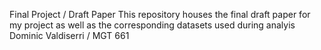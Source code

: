 Final Project / Draft Paper 
This repository houses the final draft paper for my project as well as the corresponding datasets used during analyis
Dominic Valdiserri / MGT 661
